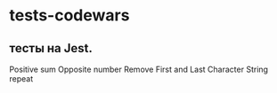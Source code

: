 # tests-codewars
##  тесты на Jest.
Positive sum
Opposite number
Remove First and Last Character
String repeat
